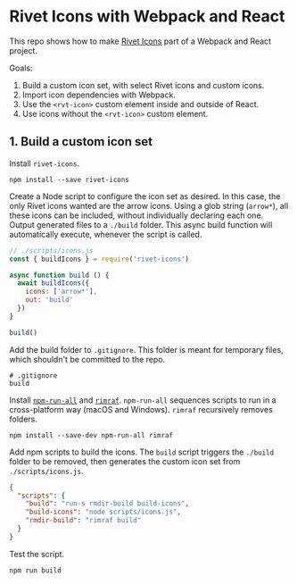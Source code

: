 # Rivet Icons with Webpack and React

This repo shows how to make [Rivet Icons](https://github.com/indiana-university/rivet-icons) part of a Webpack and React project.

Goals:

1. Build a custom icon set, with select Rivet icons and custom icons.
1. Import icon dependencies with Webpack.
1. Use the `<rvt-icon>` custom element inside and outside of React.
1. Use icons without the `<rvt-icon>` custom element.

## 1. Build a custom icon set

Install `rivet-icons`.

```
npm install --save rivet-icons
```

Create a Node script to configure the icon set as desired. In this case, the only Rivet icons wanted are the arrow icons. Using a glob string (`arrow*`), all these icons can be included, without individually declaring each one. Output generated files to a `./build` folder. This async build function will automatically execute, whenever the script is called.

```js
// ./scripts/icons.js
const { buildIcons } = require('rivet-icons')

async function build () {
  await buildIcons({
    icons: ['arrow*'],
    out: 'build'
  })
}

build()
```

Add the build folder to `.gitignore`. This folder is meant for temporary files, which shouldn't be committed to the repo.

```ignore-list
# .gitignore
build
```

Install [`npm-run-all`](https://github.com/mysticatea/npm-run-all) and [`rimraf`](https://github.com/isaacs/rimraf). `npm-run-all` sequences scripts to run in a cross-platform way (macOS and Windows). `rimraf` recursively removes folders.

```
npm install --save-dev npm-run-all rimraf
```

Add npm scripts to build the icons. The `build` script triggers the `./build` folder to be removed, then generates the custom icon set from `./scripts/icons.js`.

```json
{
  "scripts": {
    "build": "run-s rmdir-build build-icons",
    "build-icons": "node scripts/icons.js",
    "rmdir-build": "rimraf build"
  }
}
```

Test the script.

```
npm run build
```
